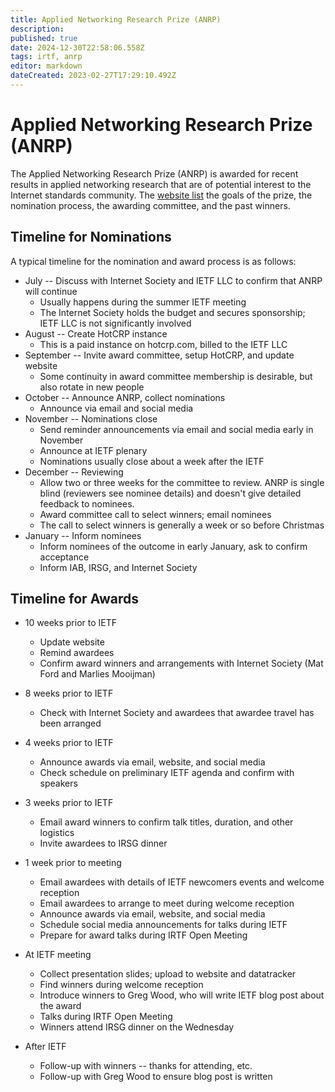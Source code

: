 ```yaml
---
title: Applied Networking Research Prize (ANRP)
description: 
published: true
date: 2024-12-30T22:58:06.558Z
tags: irtf, anrp
editor: markdown
dateCreated: 2023-02-27T17:29:10.492Z
---
```


# Applied Networking Research Prize (ANRP) 

The Applied Networking Research Prize (ANRP) is awarded for recent results in applied networking research that are of potential interest to the Internet standards community. The [website list](https://irtf.org/anrp/) the goals of the prize, the nomination process, the awarding committee, and the past winners.

## Timeline for Nominations 

A typical timeline for the nomination and award process is as follows:
* July -- Discuss with Internet Society and IETF LLC to confirm that ANRP will continue
  * Usually happens during the summer IETF meeting
  * The Internet Society holds the budget and secures sponsorship; IETF LLC is not significantly involved
* August -- Create HotCRP instance
  * This is a paid instance on hotcrp.com, billed to the IETF LLC
* September -- Invite award committee, setup HotCRP, and update website
  * Some continuity in award committee membership is desirable, but also rotate in new people
* October -- Announce ANRP, collect nominations
  * Announce via email and social media
* November -- Nominations close
  * Send reminder announcements via email and social media early in November
  * Announce at IETF plenary
  * Nominations usually close about a week after the IETF
* December -- Reviewing
  * Allow two or three weeks for the committee to review. ANRP is single blind (reviewers see nominee details) and doesn't give detailed feedback to nominees.
  * Award committee call to select winners; email nominees
  * The call to select winners is generally a week or so before Christmas
* January -- Inform nominees
  * Inform nominees of the outcome in early January, ask to confirm acceptance
  * Inform IAB, IRSG, and Internet Society

## Timeline for Awards  

* 10 weeks prior to IETF
  * Update website
  * Remind awardees
  * Confirm award winners and arrangements with Internet Society (Mat Ford and Marlies Mooijman)
* 8 weeks prior to IETF
  * Check with Internet Society and awardees that awardee travel has been arranged
* 4 weeks prior to IETF
  * Announce awards via email, website, and social media
  * Check schedule on preliminary IETF agenda and confirm with speakers
* 3 weeks prior to IETF
  * Email award winners to confirm talk titles, duration, and other logistics
  * Invite awardees to IRSG dinner
* 1 week prior to meeting	
  * Email awardees with details of IETF newcomers events and welcome reception
  * Email awardees to arrange to meet during welcome reception
  * Announce awards via email, website, and social media
  * Schedule social media announcements for talks during IETF
  * Prepare for award talks during IRTF Open Meeting
  
* At IETF meeting
  * Collect presentation slides; upload to website and datatracker
  * Find winners during welcome reception
  * Introduce winners to Greg Wood, who will write IETF blog post about the award
  * Talks during IRTF Open Meeting
  * Winners attend IRSG dinner on the Wednesday
* After IETF
  * Follow-up with winners -- thanks for attending, etc.
  * Follow-up with Greg Wood to ensure blog post is written

